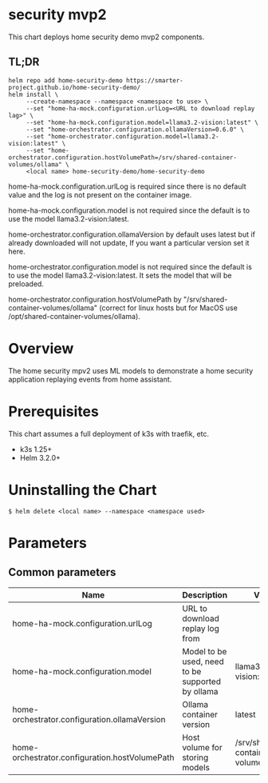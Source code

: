 # security mvp2

This chart deploys home security demo mvp2 components.

## TL;DR

```console
helm repo add home-security-demo https://smarter-project.github.io/home-security-demo/
helm install \
     --create-namespace --namespace <namespace to use> \
     --set "home-ha-mock.configuration.urlLog=<URL to download replay lag>" \
     --set "home-ha-mock.configuration.model=llama3.2-vision:latest" \
     --set "home-orchestrator.configuration.ollamaVersion=0.6.0" \
     --set "home-orchestrator.configuration.model=llama3.2-vision:latest" \
     --set "home-orchestrator.configuration.hostVolumePath=/srv/shared-container-volumes/ollama" \
     <local name> home-security-demo/home-security-demo
```

home-ha-mock.configuration.urlLog is required since there is no default value and the log is not present on the container image.

home-ha-mock.configuration.model is not required since the default is to use the model llama3.2-vision:latest.

home-orchestrator.configuration.ollamaVersion by default uses latest but if already downloaded will not update, If you want a particular version set it here.

home-orchestrator.configuration.model is not required since the default is to use the model llama3.2-vision:latest. It sets the model that will be preloaded.

home-orchestrator.configuration.hostVolumePath by "/srv/shared-container-volumes/ollama" (correct for linux hosts but for MacOS use /opt/shared-container-volumes/ollama).

# Overview

The home security mpv2 uses ML models to demonstrate a home security application replaying events from home assistant.

# Prerequisites

This chart assumes a full deployment of k3s with traefik, etc.

* k3s 1.25+
* Helm 3.2.0+

# Uninstalling the Chart

```
$ helm delete <local name> --namespace <namespace used>
```

# Parameters

## Common parameters

| Name | Description | Value |
| ---- | ----------- | ----- |
| home-ha-mock.configuration.urlLog | URL to download replay log from | | 
| home-ha-mock.configuration.model | Model to be used, need to be supported by ollama | llama3.2-vision:latest | 
| home-orchestrator.configuration.ollamaVersion | Ollama container version | latest | 
| home-orchestrator.configuration.hostVolumePath | Host volume for storing models | /srv/shared-container-volumes/ollama | 
